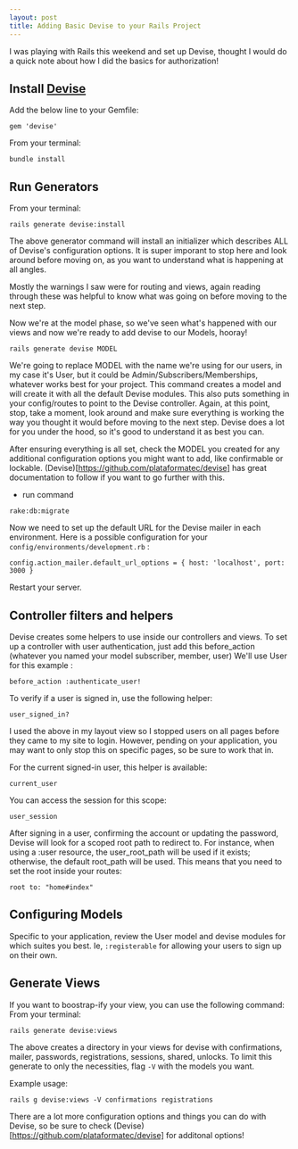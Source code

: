 ```yaml
---
layout: post
title: Adding Basic Devise to your Rails Project
---
```


I was playing with Rails this weekend and set up Devise, thought I would
do a quick note about how I did the basics for authorization!

## Install [Devise](https://github.com/plataformatec/devise)
Add the below line to your Gemfile:

```
gem 'devise'
```

From your terminal:

```
bundle install
```

## Run Generators
From your terminal:

```
rails generate devise:install
```

The above generator command will install an initializer which describes ALL of Devise's configuration options. It is super imporant to stop here and look around before moving on, as you want to understand what is happening at all angles.

Mostly the warnings I saw were for routing and views, again reading
through these was helpful to know what was going on before moving to the
next step.

Now we're at the model phase, so we've seen what's happened with our views and now we're ready to add devise to our Models, hooray!

```
rails generate devise MODEL
```

We're going to replace MODEL with the name we're using for our users, in my case it's User, but it could be Admin/Subscribers/Memberships, whatever works best for your project. This command creates a model and will create it with all the default Devise modules. This also puts something in your config/routes to point to the Devise controller. Again, at this point, stop, take a moment, look around and make sure everything is working the way you thought it would before moving to the next step. Devise does a lot for you under the hood, so it's good to understand it as best you can.

After ensuring everything is all set, check the MODEL you created for any additional configuration options you might want to add, like confirmable or lockable. (Devise)[https://github.com/plataformatec/devise] has great documentation to follow if you want to go further with this.

- run command

```
rake:db:migrate
```

Now we need to set up the default URL for the Devise mailer in each environment. Here is a possible configuration for your ```config/environments/development.rb``` :

```
config.action_mailer.default_url_options = { host: 'localhost', port: 3000 }
```

Restart your server.

## Controller filters and helpers

Devise creates some helpers to use inside our controllers and views. To set up a controller with user authentication, just add this before_action (whatever you named your model subscriber, member, user) We'll use User for this example :

```
before_action :authenticate_user!
```

To verify if a user is signed in, use the following helper:

```
user_signed_in?
```

I used the above in my layout view so I stopped users on all pages
before they came to my site to login. However, pending on your
application, you may want to only stop this on specific pages, so be
sure to work that in.

For the current signed-in user, this helper is available:

```
current_user
```

You can access the session for this scope:

```
user_session
```

After signing in a user, confirming the account or updating the password, Devise will look for a scoped root path to redirect to. For instance, when using a :user resource, the user_root_path will be used if it exists; otherwise, the default root_path will be used. This means that you need to set the root inside your routes:

```
root to: "home#index"
```

## Configuring Models
Specific to your application, review the User model and devise modules for which suites you best. Ie, ```:registerable``` for allowing your users to sign up on their own.

## Generate Views
If you want to boostrap-ify your view, you can use the following command:
From your terminal:

```
rails generate devise:views
```

The above creates a directory in your views for devise with confirmations, mailer, passwords, registrations, sessions, shared, unlocks. To limit this generate to only the necessities, flag ```-V``` with the models you want.

Example usage:

```rails g devise:views -V confirmations registrations```

There are a lot more configuration options and things you can do with
Devise, so be sure to check (Devise)[https://github.com/plataformatec/devise] for additonal options!
